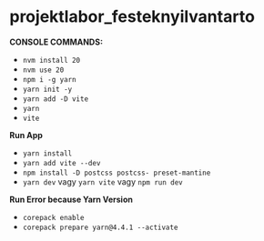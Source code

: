 # projektlabor_festeknyilvantarto

**CONSOLE COMMANDS:**
 - `nvm install 20`
 - `nvm use 20`
 - `npm i -g yarn`
 - `yarn init -y`
 - `yarn add -D vite`
 - `yarn`
 - `vite`


**Run App**
- `yarn install`
- `yarn add vite --dev`
- `npm install -D postcss postcss- preset-mantine`
- `yarn dev` vagy `yarn vite` vagy `npm run dev`

**Run Error because Yarn Version**
- `corepack enable`
- `corepack prepare yarn@4.4.1 --activate`